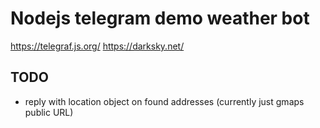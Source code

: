 # Nodejs telegram demo weather bot

https://telegraf.js.org/
https://darksky.net/


## TODO

* reply with location object on found addresses (currently just gmaps public URL)
